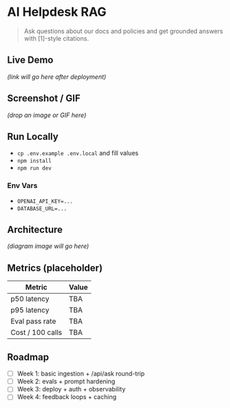 # AI Helpdesk RAG

> Ask questions about our docs and policies and get grounded answers with [1]-style citations.

## Live Demo
_(link will go here after deployment)_

## Screenshot / GIF
_(drop an image or GIF here)_

## Run Locally
- `cp .env.example .env.local` and fill values
- `npm install`
- `npm run dev`

### Env Vars
- `OPENAI_API_KEY=...`
- `DATABASE_URL=...`

## Architecture
_(diagram image will go here)_

## Metrics (placeholder)
| Metric | Value |
|---|---|
| p50 latency | TBA |
| p95 latency | TBA |
| Eval pass rate | TBA |
| Cost / 100 calls | TBA |

## Roadmap
- [ ] Week 1: basic ingestion + /api/ask round-trip
- [ ] Week 2: evals + prompt hardening
- [ ] Week 3: deploy + auth + observability
- [ ] Week 4: feedback loops + caching
